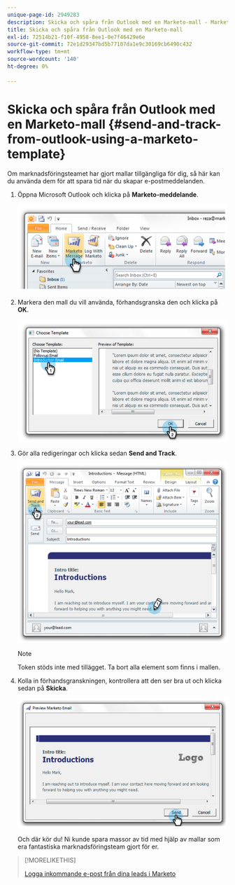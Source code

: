 ```yaml
---
unique-page-id: 2949283
description: Skicka och spåra från Outlook med en Marketo-mall - Marketo Docs - Produktdokumentation
title: Skicka och spåra från Outlook med en Marketo-mall
exl-id: 72514b21-f10f-4958-8ee1-0e7f46429e6e
source-git-commit: 72e1d29347bd5b77107da1e9c30169cb6490c432
workflow-type: tm+mt
source-wordcount: '140'
ht-degree: 0%

---
```


# Skicka och spåra från Outlook med en Marketo-mall {#send-and-track-from-outlook-using-a-marketo-template}

Om marknadsföringsteamet har gjort mallar tillgängliga för dig, så här kan du använda dem för att spara tid när du skapar e-postmeddelanden.

1. Öppna Microsoft Outlook och klicka på **Marketo-meddelande**.

   ![](assets/image2014-9-23-17-3a8-3a33.png)

1. Markera den mall du vill använda, förhandsgranska den och klicka på **OK**.

   ![](assets/image2014-9-23-17-3a8-3a45.png)

1. Gör alla redigeringar och klicka sedan **Send and Track**.

   ![](assets/image2014-9-23-17-3a8-3a58.png)

   >[!NOTE]
   >
   >Token stöds inte med tillägget. Ta bort alla element som finns i mallen.

1. Kolla in förhandsgranskningen, kontrollera att den ser bra ut och klicka sedan på **Skicka**.

   ![](assets/image2014-9-23-17-3a9-3a11.png)

   Och där kör du! Ni kunde spara massor av tid med hjälp av mallar som era fantastiska marknadsföringsteam gjort för er.

>[!MORELIKETHIS]
>
>[Logga inkommande e-post från dina leads i Marketo](/help/marketo/product-docs/marketo-sales-insight/using-msi/log-inbound-mail-from-your-leads-in-marketo.md)
